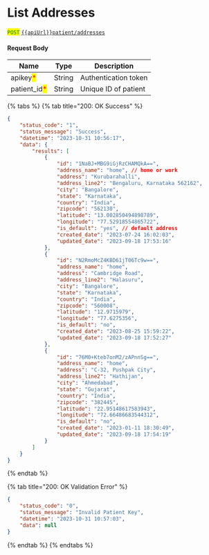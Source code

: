 # List Addresses

<mark style="color:green;">`POST`</mark> [`{{apiUrl}}patient/addresses`](https://api.evitalrx.in/v1/patient/addresses)

#### Request Body

| Name                                          | Type   | Description          |
| --------------------------------------------- | ------ | -------------------- |
| apikey<mark style="color:red;">\*</mark>      | String | Authentication token |
| patient\_id<mark style="color:red;">\*</mark> | String | Unique ID of patient |

{% tabs %}
{% tab title="200: OK Success" %}
```json
{
    "status_code": "1",
    "status_message": "Success",
    "datetime": "2023-10-31 10:56:17",
    "data": {
        "results": [
            {
                "id": "1NaBJ+MBG9iGjRzCHAMQkA==",
                "address_name": "home", // home or work
                "address": "Kurubarahalli",
                "address_line2": "Bengaluru, Karnataka 562162",
                "city": "Bangalore",
                "state": "Karnataka",
                "country": "India",
                "zipcode": "562130",
                "latitude": "13.002850494898789",
                "longitude": "77.52918554865722",
                "is_default": "yes", // default address
                "created_date": "2023-07-24 16:02:03",
                "updated_date": "2023-09-18 17:53:16"
            },
            {
                "id": "N2RmoMcZ4KBD61jT06Tc9w==",
                "address_name": "home",
                "address": "Cambridge Road",
                "address_line2": "Halasuru",
                "city": "Bangalore",
                "state": "Karnataka",
                "country": "India",
                "zipcode": "560008",
                "latitude": "12.9715979",
                "longitude": "77.6275356",
                "is_default": "no",
                "created_date": "2023-08-25 15:59:22",
                "updated_date": "2023-09-18 17:52:27"
            },
            {
                "id": "76M0+Kteb7onM2/zAPnnSg==",
                "address_name": "home",
                "address": "C-32, Pushpak City",
                "address_line2": "Hathijan",
                "city": "Ahmedabad",
                "state": "Gujarat",
                "country": "India",
                "zipcode": "382445",
                "latitude": "22.95148617583943",
                "longitude": "72.66486683544312",
                "is_default": "no",
                "created_date": "2023-01-11 18:30:49",
                "updated_date": "2023-09-18 17:54:19"
            }
        ]
    }
}
```
{% endtab %}

{% tab title="200: OK Validation Error" %}
```json
{
    "status_code": "0",
    "status_message": "Invalid Patient Key",
    "datetime": "2023-10-31 10:57:03",
    "data": null
}
```
{% endtab %}
{% endtabs %}

